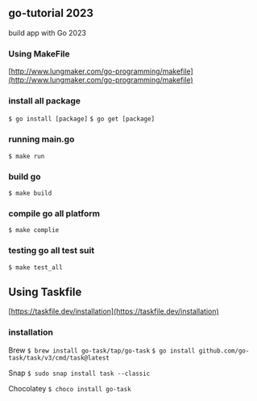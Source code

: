 ## go-tutorial 2023

build app with Go 2023

### Using MakeFile

[http://www.lungmaker.com/go-programming/makefile](http://www.lungmaker.com/go-programming/makefile)

### install all package

`$ go install [package]`
`$ go get [package]`

### running main.go

`$ make run`

### build go

`$ make build`

### compile go all platform

`$ make complie`

### testing go all test suit

`$ make test_all`

## Using Taskfile

[https://taskfile.dev/installation](https://taskfile.dev/installation)

### installation

Brew
`$ brew install go-task/tap/go-task`
`$ go install github.com/go-task/task/v3/cmd/task@latest`

Snap
`$ sudo snap install task --classic`

Chocolatey
`$ choco install go-task`
